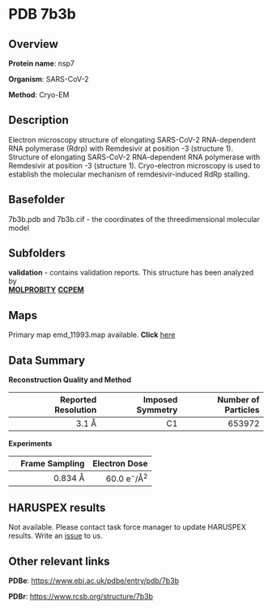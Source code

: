 # PDB 7b3b

## Overview

**Protein name**: nsp7

**Organism**: SARS-CoV-2

**Method**: Cryo-EM

## Description

Electron microscopy structure of elongating SARS-CoV-2 RNA-dependent RNA polymerase (Rdrp) with Remdesivir at position -3 (structure 1). Structure of elongating SARS-CoV-2 RNA-dependent RNA polymerase with Remdesivir at position -3 (structure 1). Cryo-electron microscopy is used to establish the molecular mechanism of remdesivir-induced RdRp stalling.

## Basefolder

7b3b.pdb and 7b3b.cif - the coordinates of the threedimensional molecular model

## Subfolders





**validation** - contains validation reports. This structure has been analyzed by <br>  [**MOLPROBITY**](https://github.com/thorn-lab/coronavirus_structural_task_force/tree/master/pdb/nsp7/SARS-CoV-2/7b3b/validation/molprobity)   [**CCPEM**](https://github.com/thorn-lab/coronavirus_structural_task_force/tree/master/pdb/nsp7/SARS-CoV-2/7b3b/validation/ccpem-validation)



## Maps

Primary map emd_11993.map available. **Click** [here](http://ftp.wwpdb.org/pub/emdb/structures/EMD-11993/map/) 

## Data Summary
**Reconstruction Quality and Method**

|   | Reported Resolution | Imposed Symmetry | Number of Particles |
|---|-------------:|----------------:|--------------:|
|   |3.1 Å|C1|653972|

**Experiments**

|   | Frame Sampling | Electron Dose |
|---|-------------:|----------------:|
|   |0.834 Å|60.0 e<sup>-</sup>/Å<sup>2</sup>|

## HARUSPEX results

Not available. Please contact task force manager to update HARUSPEX results. Write an [issue](https://github.com/thorn-lab/coronavirus_structural_task_force/issues) to us.

## Other relevant links 
**PDBe**:  https://www.ebi.ac.uk/pdbe/entry/pdb/7b3b
 
**PDBr**: https://www.rcsb.org/structure/7b3b 
